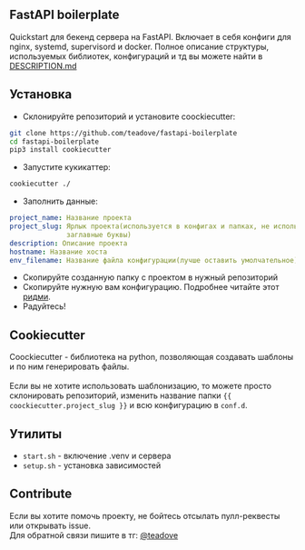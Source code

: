 ## FastAPI boilerplate
Quickstart для бекенд сервера на FastAPI. Включает в себя конфиги для nginx, systemd,
supervisord и docker. Полное описание структуры, используемых библиотек, конфигураций и тд 
вы можете найти в [DESCRIPTION.md](https://github.com/TeaDove/fastapi-boilerplate/blob/master/DESC.md)

## Установка
- Склонируйте репозиторий и установите coockiecutter:<br>
``` bash
git clone https://github.com/teadove/fastapi-boilerplate
cd fastapi-boilerplate 
pip3 install cookiecutter
```
- Запустите кукикаттер:
``` bash
cookiecutter ./
```
- Заполнить данные:
``` yaml
project_name: Название проекта
project_slug: Ярлык проекта(используется в конфигах и папках, не используйте пробелы и 
              заглавные буквы)
description: Описание проекта
hostname: Название хоста
env_filename: Название файла конфигурации(лучше оставить умолчательное)
```
- Скопируйте созданную папку с проектом в нужный репозиторий
- Скопируйте нужную вам конфигурацию. Подробнее читайте этот 
  [ридми](<https://github.com/TeaDove/fastapi-boilerplate/tree/master/{{ cookiecutter.project_slug }}/conf.d>).
- Радуйтесь!

## Cookiecutter
Coockiecutter - библиотека на python, позволяющая создавать шаблоны и по ним генерировать файлы.<br>
<br>
Если вы не хотите использовать шаблонизацию, то можете просто 
склонировать репозиторий, изменить название папки `{{ сoockiecutter.project_slug }}` и всю 
конфигурацию в `conf.d`.

## Утилиты
- `start.sh` - включение .venv и сервера
- `setup.sh` - установка зависимостей

## Contribute
Если вы хотите помочь проекту, не бойтесь отсылать пулл-реквесты или открывать issue.<br>
Для обратной связи пишите в тг: [@teadove](https://t.me/teadove)
